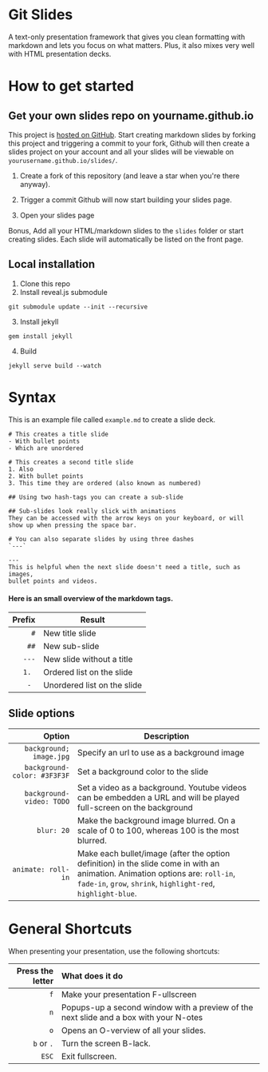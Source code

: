 # Git Slides

A text-only presentation framework that gives you clean formatting with
markdown and lets you focus on what matters.
Plus, it also mixes very well with HTML presentation decks. 

# How to get started

## Get your own slides repo on yourname.github.io 
This project is
[hosted on GitHub](https://github.com/riichard/slides/). Start creating
markdown slides by forking this project and triggering a commit to your fork,
Github will then create a slides project on your account and all your slides
will be viewable on `yourusername.github.io/slides/`.  

1. Create a fork of this repository (and leave a star when you're there
anyway).

2. Trigger a commit
Github will now start building your slides page. 

3. Open your slides page

Bonus, Add all your HTML/markdown slides to the `slides` folder or start
creating slides. Each slide will automatically be listed on the front page.

## Local installation

1. Clone this repo
2. Install reveal.js submodule
```
git submodule update --init --recursive
```
3. Install jekyll
```
gem install jekyll
```
4. Build
```
jekyll serve build --watch
```


# Syntax

This is an example file called `example.md` to create a slide deck. 

```
# This creates a title slide
- With bullet points
- Which are unordered

# This creates a second title slide
1. Also
2. With bullet points
3. This time they are ordered (also known as numbered)

## Using two hash-tags you can create a sub-slide

## Sub-slides look really slick with animations
They can be accessed with the arrow keys on your keyboard, or will show up when pressing the space bar.

# You can also separate slides by using three dashes 
`---`

---
This is helpful when the next slide doesn't need a title, such as images,
bullet points and videos.
```

#### Here is an small overview of the markdown tags.

Prefix                      | Result
---:                        | ---
`#`                         | New title slide
`##`                        | New sub-slide
`---`                       | New slide without a title
`1. `                       | Ordered list on the slide
`- `                        | Unordered list on the slide

## Slide options

Option                      | Description
---:                        | ---
`background; image.jpg`     | Specify an url to use as a background image
`background-color: #3F3F3F` | Set a background color to the slide
`background-video: TODO`    | Set a video as a background. Youtube videos can be embedden a URL and will be played full-screen on the background
`blur: 20`                  | Make the background image blurred. On a scale of 0 to 100, whereas 100 is the most blurred.
`animate: roll-in`          | Make each bullet/image (after the option definition) in the slide come in with an animation. Animation options are: `roll-in`, `fade-in`, `grow`, `shrink`, `highlight-red`, `highlight-blue`.

# General Shortcuts
When presenting your presentation, use the following shortcuts:

Press the letter | What does it do
---:             | :---
`f`              | Make your presentation F-ullscreen
`n`              | Popups-up a second window with a preview of the next slide and a box with your N-otes
`o`              | Opens an O-verview of all your slides.
`b` or `.`       | Turn the screen B-lack.
`ESC`            | Exit fullscreen.
